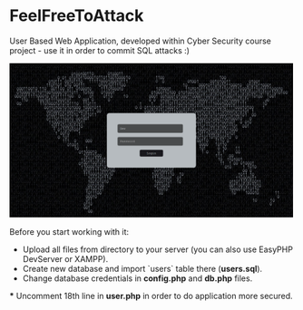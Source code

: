 # FeelFreeToAttack
User Based Web Application, developed within Cyber Security course project - use it in order to commit SQL attacks :)

<img width="500px" src="interface.png" />

Before you start working with it:
<ul>
<li>Upload all files from directory to your server (you can also use EasyPHP DevServer or XAMPP).</li>
<li>Create new database and import `users` table there (<b>users.sql</b>).</li>
<li>Change database credentials in <b>config.php</b> and <b>db.php</b> files.</li>
</ul>

<b>   *</b> Uncomment 18th line in <b>user.php</b> in order to do application more secured.
